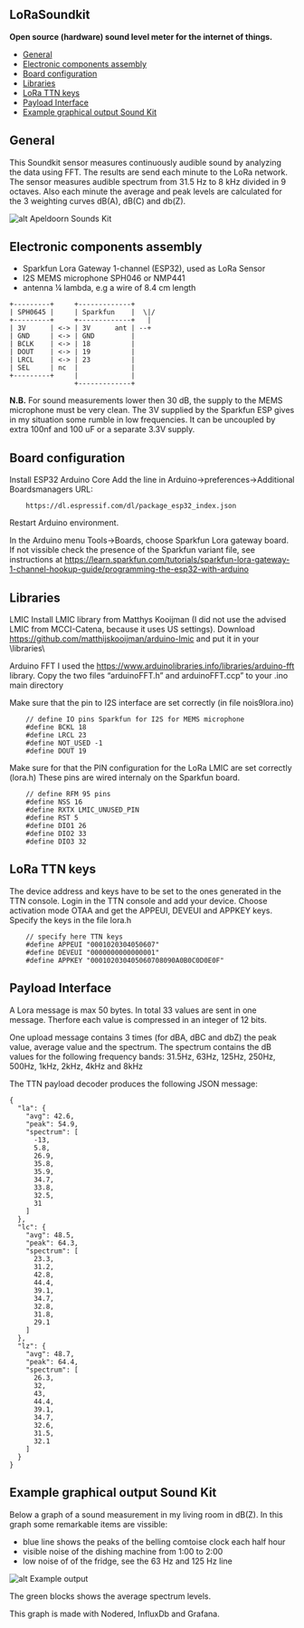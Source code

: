 ## LoRaSoundkit
**Open source (hardware) sound level meter for the internet of things.**

* [General](#General)
* [Electronic components assembly](#electronic-components-assembly)
* [Board configuration](#Board-configuration)
* [Libraries](#Libraries)
* [LoRa TTN keys](#LoRa-TTN-keys)
* [Payload Interface](#Payload-Interface)
* [Example graphical output Sound Kit](#Example-graphical-output-Sound-Kit)

## General

This Soundkit sensor measures continuously audible sound by analyzing the data using FFT. The results are send each minute to the LoRa network. The sensor measures  audible spectrum from 31.5 Hz to 8 kHz divided in 9 octaves. Also each minute the average and peak levels are calculated for the 3 weighting curves dB(A), dB(C) and db(Z).

![alt Apeldoorn Sounds Kit](images/soundkit.jpg "Sounds Kit")

## Electronic components assembly
* Sparkfun Lora Gateway 1-channel (ESP32), used as LoRa Sensor
* I2S MEMS microphone SPH046 or NMP441
* antenna ¼ lambda, e.g a wire of 8.4 cm length

```
+---------+     +-------------+  
| SPH0645 |     | Sparkfun    |  \|/  
+---------+     +-------------+   |  
| 3V      | <-> | 3V      ant | --+
| GND     | <-> | GND         |
| BCLK    | <-> | 18          |
| DOUT    | <-> | 19          |
| LRCL    | <-> | 23          |
| SEL     | nc  |             |
+---------+     |             |
                +-------------+
```

**N.B.**
For sound measurements lower then 30 dB, the supply to the MEMS microphone must be very clean. The 3V supplied by the Sparkfun ESP gives in my situation some rumble in low frequencies. It can be uncoupled by extra 100nf and 100 uF or a separate 3.3V supply.

## Board configuration

Install ESP32 Arduino Core
Add the line in Arduino→preferences→Additional Boardsmanagers URL:

```
	https://dl.espressif.com/dl/package_esp32_index.json
```
Restart Arduino environment.

In the Arduino menu Tools→Boards, choose Sparkfun Lora gateway board.
If not vissible check the presence of the Sparkfun variant file, see instructions at https://learn.sparkfun.com/tutorials/sparkfun-lora-gateway-1-channel-hookup-guide/programming-the-esp32-with-arduino  

## Libraries
LMIC
Install LMIC library from Matthys Kooijman (I did not use the advised LMIC from MCCI-Catena, because it uses US settings).
Download https://github.com/matthijskooijman/arduino-lmic 
and put it in your <arduino-path>\libraries\

Arduino FFT
I used the https://www.arduinolibraries.info/libraries/arduino-fft library.
Copy the two files “arduinoFFT.h” and arduinoFFT.ccp” to your .ino main directory

Make sure that the pin to I2S interface are set correctly (in file nois9lora.ino)
```
	// define IO pins Sparkfun for I2S for MEMS microphone
	#define BCKL 18
	#define LRCL 23
	#define NOT_USED -1
	#define DOUT 19
```
Make sure for that the PIN configuration for the LoRa LMIC are set correctly (lora.h)
These pins are wired internaly on the Sparkfun board.
```
	// define RFM 95 pins
	#define NSS 16
	#define RXTX LMIC_UNUSED_PIN
	#define RST 5
	#define DIO1 26
	#define DIO2 33
	#define DIO3 32
```
## LoRa TTN keys
The device address and keys have to be set to the ones generated in the TTN console. Login in the TTN console and add your device.
Choose activation mode OTAA and get the APPEUI, DEVEUI and APPKEY keys.
Specify the keys in the file lora.h
```
	// specify here TTN keys 
	#define APPEUI "0001020304050607"
	#define DEVEUI "0000000000000001"
	#define APPKEY "000102030405060708090A0B0C0D0E0F"
```
## Payload Interface
A Lora message is max 50 bytes. In total 33 values are sent in one message. Therfore each value is compressed in an integer of 12 bits.  

One upload message contains 3 times (for dBA, dBC and dbZ) the peak value, average value and the spectrum. The spectrum contains the dB values for the following frequency bands:
 31.5Hz, 63Hz, 125Hz, 250Hz, 500Hz, 1kHz, 2kHz, 4kHz and 8kHz

The TTN payload decoder produces the following JSON message:
```
{
  "la": {
    "avg": 42.6,
    "peak": 54.9,
    "spectrum": [
      -13,
      5.8,
      26.9,
      35.8,
      35.9,
      34.7,
      33.8,
      32.5,
      31
    ]
  },
  "lc": {
    "avg": 48.5,
    "peak": 64.3,
    "spectrum": [
      23.3,
      31.2,
      42.8,
      44.4,
      39.1,
      34.7,
      32.8,
      31.8,
      29.1
    ]
  },
  "lz": {
    "avg": 48.7,
    "peak": 64.4,
    "spectrum": [
      26.3,
      32,
      43,
      44.4,
      39.1,
      34.7,
      32.6,
      31.5,
      32.1
    ]
  }
}
```
## Example graphical output Sound Kit
Below a graph of a sound measurement in my living room in dB(Z).
In this graph some remarkable items are vissible:
* blue line shows the peaks of the belling comtoise clock each half hour
* visible noise of the dishing machine from 1:00 to 2:00
* low noise of of the fridge, see the  63 Hz and 125 Hz line

![alt Example output](images/grafana.png "Example output")

The green blocks shows the average spectrum levels.

This graph is made with Nodered, InfluxDb and Grafana.







